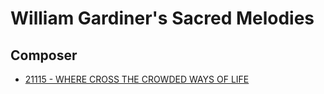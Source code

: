 # William Gardiner's Sacred Melodies

## Composer

- [21115 - WHERE CROSS THE CROWDED WAYS OF LIFE](/hymns/21115.md)

